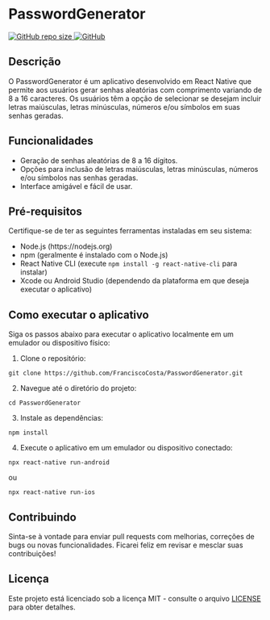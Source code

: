  <h1>PasswordGenerator</h1>
  <p>
    <a href="https://github.com/FranciscoCosta/PasswordGenerator">
      <img alt="GitHub repo size" src="https://img.shields.io/github/repo-size/FranciscoCosta/PasswordGenerator">
    </a>
    <a href="https://github.com/FranciscoCosta/PasswordGenerator/blob/master/LICENSE">
      <img alt="GitHub" src="https://img.shields.io/github/license/FranciscoCosta/PasswordGenerator">
    </a>
  </p>

  <h2>Descrição</h2>
  <p>
    O PasswordGenerator é um aplicativo desenvolvido em React Native que permite aos usuários gerar senhas aleatórias
    com comprimento variando de 8 a 16 caracteres. Os usuários têm a opção de selecionar se desejam incluir letras
    maiúsculas, letras minúsculas, números e/ou símbolos em suas senhas geradas.
  </p>

  <h2>Funcionalidades</h2>
  <ul>
    <li>Geração de senhas aleatórias de 8 a 16 dígitos.</li>
    <li>Opções para inclusão de letras maiúsculas, letras minúsculas, números e/ou símbolos nas senhas geradas.</li>
    <li>Interface amigável e fácil de usar.</li>
  </ul>

  <h2>Pré-requisitos</h2>
  <p>
    Certifique-se de ter as seguintes ferramentas instaladas em seu sistema:
  </p>
  <ul>
    <li>Node.js (https://nodejs.org)</li>
    <li>npm (geralmente é instalado com o Node.js)</li>
    <li>React Native CLI (execute <code>npm install -g react-native-cli</code> para instalar)</li>
    <li>Xcode ou Android Studio (dependendo da plataforma em que deseja executar o aplicativo)</li>
  </ul>

  <h2>Como executar o aplicativo</h2>
  <p>
    Siga os passos abaixo para executar o aplicativo localmente em um emulador ou dispositivo físico:
  </p>
  <ol>
    <li>Clone o repositório:</li>
  </ol>
  <pre><code>git clone https://github.com/FranciscoCosta/PasswordGenerator.git</code></pre>
  <ol start="2">
    <li>Navegue até o diretório do projeto:</li>
  </ol>
  <pre><code>cd PasswordGenerator</code></pre>
  <ol start="3">
    <li>Instale as dependências:</li>
  </ol>
  <pre><code>npm install</code></pre>
  <ol start="4">
    <li>Execute o aplicativo em um emulador ou dispositivo conectado:</li>
  </ol>
  <pre><code>npx react-native run-android</code></pre>
  <p>
    ou
  </p>
  <pre><code>npx react-native run-ios</code></pre>

  <h2>Contribuindo</h2>
  <p>
    Sinta-se à vontade para enviar pull requests com melhorias, correções de bugs ou novas funcionalidades. Ficarei feliz em
    revisar e mesclar suas contribuições!
  </p>

  <h2>Licença</h2>
  <p>
    Este projeto está licenciado sob a licença MIT - consulte o arquivo <a href="https://github.com/FranciscoCosta/PasswordGenerator/blob/master/LICENSE">LICENSE</a> para obter detalhes.
  </p>
